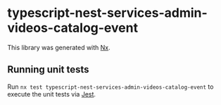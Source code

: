 # typescript-nest-services-admin-videos-catalog-event

This library was generated with [Nx](https://nx.dev).

## Running unit tests

Run `nx test typescript-nest-services-admin-videos-catalog-event` to execute the unit tests via [Jest](https://jestjs.io).
